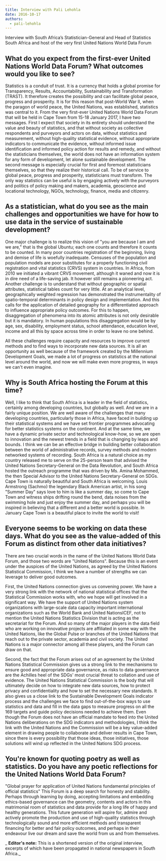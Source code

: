 ```yaml
---
title: Interview with Pali Lehohla
date: 2016-10-17
authors:
  - pali-lehohla
---
```


Interview with South Africa’s Statistician-General and Head of Statistics South
Africa and host of the very first United Nations World Data Forum

## What do you expect from the first-ever United Nations World Data Forum? What outcomes would you like to see?

Statistics is a conduit of trust. It is a currency that holds a global promise
for Transparency, Results, Accountability, Sustainability and Transformation
(TRAST). It therefore creates the possibility and can facilitate global peace,
progress and prosperity. It is for this reason that post-World War II, when the
paragon of world peace, the United Nations, was established, statistics was
central to it. From the very first-ever United Nations World Data Forum that
will be held in Cape Town from 15-18 January 2017, I have two messages. First I
expect that society in its entirety should understand the value and beauty of
statistics, and that without society as collective respondents and purveyors and
actors on data, without statistics and measurement, without high-quality
statistical evidence, without appropriate indicators to communicate the
evidence, without informed issue identification and informed policy action for
results and remedy, and without the statisticians themselves, the world does not
have an information system for any form of development, let alone sustainable
development. The second message is especially crucial for first and foremost
statisticians themselves, so that they realize their historical call. To be of
service to global peace, progress and prosperity, statisticians must transform.
The only way statistics can be useful is by engaging actively with the purveyors
and politics of policy making and makers, academia, geoscience and locational
technology, NGOs, technology, finance, media and citizenry.

## As a statistician, what do you see as the main challenges and opportunities we have for how to use data in the service of sustainable development?

One major challenge is to realize this vision of "you are because I am and we
are," that is the global Ubuntu; each one counts and therefore it counts to be
counted. In many poor countries registration of the beginning, living and demise
of life is woefully inadequate. Censuses of the population and population models
are poor substitutes for a properly functioning civil registration and vital
statistics (CRVS) system in countries. In Africa, from 2010 we initiated a
vibrant CRVS movement, although it waned and now it is in dire need of a
life-saving jab. It however still remains a pioneering act. Another challenge is
to understand that without geographic or spatial attributes, statistical tables
count for very little. At an analytical level, geographically weighted
regression has demonstrated the instrumentality of spatio-temporal determinants
in policy design and implementation. And this calls for the application of
detailed geography for a differentiated approach to influence appropriate policy
outcomes. For this to happen, disaggregation of phenomena into its atomic
attributes is not only desirable but it is mandatory. In human populations this
disaggregation would be by age, sex, disability, employment status, school
attendance, education level, income and all this by space across time in order
to leave no one behind.

All these challenges require capacity and resources to improve current methods
and to find ways to incorporate new data sources. It is all an opportunity as
well because of the framework created by the Millennium Development Goals, we
made a lot of progress on statistics at the national level around the world, and
now we will make even more progress, in ways we can't even imagine.

## Why is South Africa hosting the Forum at this time?

Well, I like to think that South Africa is a leader in the field of statistics,
certainly among developing countries, but globally as well. And we are in a
fairly unique position. We are well aware of the challenges that many developing
countries, particularly those in Africa, have faced in building up their
statistical systems and we have set frontier programmes advocating for better
statistics systems on the continent. And at the same time, we have a dynamic
private sector and technological know-how, so we are open to innovation and the
newest trends in a field that is changing by leaps and bounds. I think we can be
an effective bridge in building better collaboration between the world of
administrative records, survey methods and modern networked systems of
recording. South Africa is a natural choice as my country released me to serve
on the 25-person team that advised the United Nations Secretary-General on the
Data Revolution, and South Africa hosted the outreach programme that was driven
by Ms. Amina Mohammed, the then Special Advisor to the United Nations
Secretary-General on SDGs. Cape Town is naturally beautiful and South Africa is
welcoming. Louis Armstrong (Sachmo) the legendary Black American artist, in his
song "Summer Day" says love to him is like a summer day, so come to Cape Town
and witness ships drifting round the bend, data noises from the swimming hole
and just enjoy the summer day, and perhaps you will be inspired in believing
that a different and a better world is possible. In January Cape Town is a
beautiful place to invite the world to visit!

## Everyone seems to be working on data these days. What do you see as the value-added of this Forum as distinct from other data initiatives?

There are two crucial words in the name of the United Nations World Data Forum,
and those two words are "United Nations". Because this is an event under the
auspices of the United Nations, as agreed by the United Nations Statistical
Commission, I think we have a number of strengths we can leverage to deliver
good outcomes.

First, the United Nations connection gives us convening power. We have a very
strong link with the network of national statistical offices that the
Statistical Commission works with, who we hope will get involved in a
significant way. We have the support of United Nations system organizations with
large-scale data capacity important international organizations such as the
World Bank and United NationsICEF, not to mention the United Nations Statistics
Division that is acting as the secretariat for the Forum. And so many of the
major players in the data field who are working on innovative projects are
affiliated in some way with the United Nations, like the Global Pulse or
branches of the United Nations that reach out to the private sector, academia
and civil society. The United Nations is a major connector among all these
players, and the Forum can draw on that.

Second, the fact that the Forum arises out of an agreement by the United Nations
Statistical Commission gives us a strong link to the mechanisms to ensure good
and appropriate data governance, as risks to data governance are the Achilles
heel of the SDGs' most crucial threat to collation and use of evidence. The
United Nations Statistical Commission is the body that will ultimately decide on
how to integrate new data sources, how to protect privacy and confidentiality
and how to set the necessary new standards. It also gives us a close link to the
Sustainable Development Goals indicator process and the challenges we face to
find out-of-the-box ways to use statistics and data and fill in the data gaps to
measure progress on all the 169 targets and guide policy decisions needed to
achieve them. Even though the Forum does not have an official mandate to feed
into the United Nations deliberations on the SDG indicators and methodologies, I
think the link with the United Nations and the Commission will be a key
value-added element in drawing people to collaborate and deliver results in Cape
Town, since there is every possibility that those ideas, those initiatives,
those solutions will wind up reflected in the United Nations SDG process.

## You're known for quoting poetry as well as statistics. Do you have any poetic reflections for the United Nations World Data Forum?

"Global prayer for application of United Nations fundamental principles of
official statistics" This Forum is a deep search for honesty and stability.
Perhaps through learning by doing, accepting limitations and embedding
ethics-based governance can the geometry, contents and actors in this
matrimonial room of statistics and data provide for a long life of happy and
healthy generations. This future generation will aspire for, admire and actively
promote the production and use of high-quality statistics through
technologically sound and more efficient methods and transparent financing for
better and fair policy outcomes, and perhaps in their endeavour live our dream
and save the world from us and from themselves.

_ **Editor's note:** This is a shortened version of the original interview,
excerpts of which have been propagated in national newspapers in South Africa._
